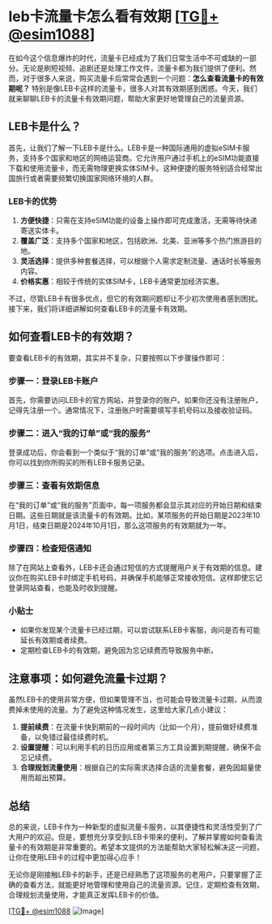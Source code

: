 # leb卡流量卡怎么看有效期 [[TG💪+ @esim1088](https://t.me/s/esim1088)]

在如今这个信息爆炸的时代，流量卡已经成为了我们日常生活中不可或缺的一部分。无论是刷短视频、追剧还是处理工作文件，流量卡都为我们提供了便利。然而，对于很多人来说，购买流量卡后常常会遇到一个问题：**怎么查看流量卡的有效期呢？** 特别是像LEB卡这样的流量卡，很多人对其有效期感到困惑。今天，我们就来聊聊LEB卡的流量卡有效期问题，帮助大家更好地管理自己的流量资源。

## LEB卡是什么？

首先，让我们了解一下LEB卡是什么。LEB卡是一种国际通用的虚拟eSIM卡服务，支持多个国家和地区的网络运营商。它允许用户通过手机上的eSIM功能直接下载和使用流量卡，而无需物理更换实体SIM卡。这种便捷的服务特别适合经常出国旅行或者需要频繁切换国家网络环境的人群。

### LEB卡的优势

1. **方便快捷**：只需在支持eSIM功能的设备上操作即可完成激活，无需等待快递寄送实体卡。
2. **覆盖广泛**：支持多个国家和地区，包括欧洲、北美、亚洲等多个热门旅游目的地。
3. **灵活选择**：提供多种套餐选择，可以根据个人需求定制流量、通话时长等服务内容。
4. **价格实惠**：相较于传统的实体SIM卡，LEB卡通常更加经济实惠。

不过，尽管LEB卡有很多优点，但它的有效期问题却让不少初次使用者感到困扰。接下来，我们将详细讲解如何查看LEB卡的流量卡有效期。

## 如何查看LEB卡的有效期？

要查看LEB卡的有效期，其实并不复杂，只要按照以下步骤操作即可：

### 步骤一：登录LEB卡账户

首先，你需要访问LEB卡的官方网站，并登录你的账户。如果你还没有注册账户，记得先注册一个。通常情况下，注册账户时需要填写手机号码以及接收验证码。

### 步骤二：进入“我的订单”或“我的服务”

登录成功后，你会看到一个类似于“我的订单”或“我的服务”的选项。点击进入后，你可以找到你所购买的所有LEB卡服务记录。

### 步骤三：查看有效期信息

在“我的订单”或“我的服务”页面中，每一项服务都会显示其对应的开始日期和结束日期。这些日期就是该流量卡的有效期。比如，某项服务的开始日期是2023年10月1日，结束日期是2024年10月1日，那么这项服务的有效期就为一年。

### 步骤四：检查短信通知

除了在网站上查看外，LEB卡还会通过短信的方式提醒用户关于有效期的信息。建议你在购买LEB卡时绑定手机号码，并确保手机能够正常接收短信。这样即使忘记登录网站查看，也能及时收到提醒。

### 小贴士

- 如果你发现某个流量卡已经过期，可以尝试联系LEB卡客服，询问是否有可能延长有效期或者续费。
- 定期检查LEB卡的有效期，避免因为忘记续费而导致服务中断。

## 注意事项：如何避免流量卡过期？

虽然LEB卡的使用非常方便，但如果管理不当，也可能会导致流量卡过期，从而浪费掉未使用的流量。为了避免这种情况发生，这里给大家几点小建议：

1. **提前续费**：在流量卡快到期前的一段时间内（比如一个月），提前做好续费准备，以免错过最佳续费时机。
2. **设置提醒**：可以利用手机的日历应用或者第三方工具设置到期提醒，确保不会忘记续费。
3. **合理规划流量使用**：根据自己的实际需求选择合适的流量套餐，避免因超量使用而超出预算。

## 总结

总的来说，LEB卡作为一种新型的虚拟流量卡服务，以其便捷性和灵活性受到了广大用户的欢迎。但是，要想充分享受到LEB卡带来的便利，了解并掌握如何查看流量卡的有效期是非常重要的。希望本文提供的方法能帮助大家轻松解决这一问题，让你在使用LEB卡的过程中更加得心应手！

无论你是刚接触LEB卡的新手，还是已经熟悉了这项服务的老用户，只要掌握了正确的查看方法，就能更好地管理和使用自己的流量资源。记住，定期检查有效期，合理规划流量使用，才能真正发挥LEB卡的价值。

[[TG💪+ @esim1088](https://t.me/s/esim1088) ![Image](https://i.postimg.cc/4NQfJmqS/Snipaste-2025-05-13-00-14-12.png)]